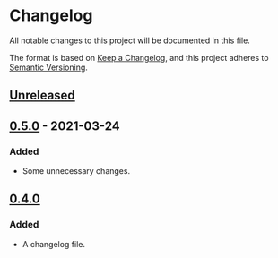# Changelog

All notable changes to this project will be documented in this file.

The format is based on [Keep a Changelog](https://keepachangelog.com/en/1.0.0/),
and this project adheres to [Semantic Versioning](https://semver.org/spec/v2.0.0.html).

## [Unreleased]

## [0.5.0] - 2021-03-24

### Added

- Some unnecessary changes.

## [0.4.0]

### Added

- A changelog file.

[Unreleased]: https://github.com/thomaseizinger/xmr-btc-swap/compare/0.5.0...HEAD
[0.5.0]: https://github.com/thomaseizinger/xmr-btc-swap/compare/0.4.0...0.5.0
[0.4.0]: https://github.com/comit-network/xmr-btc-swap/compare/v0.3...0.4.0
